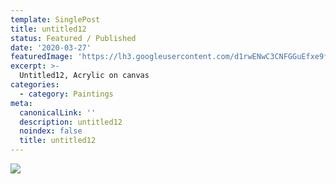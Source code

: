 ```yaml
---
template: SinglePost
title: untitled12
status: Featured / Published
date: '2020-03-27'
featuredImage: 'https://lh3.googleusercontent.com/d1rwENwC3CNFGGuEfxe9fuh9_9-RK0nVRvqZQEMG4qE_7guMU_vzH3tx3goVD9Pq0ArLKu9uIU8lh94JzxrKa35kvuErMTwtoHqUzg=w600'
excerpt: >-
  Untitled12, Acrylic on canvas
categories:
  - category: Paintings
meta:
  canonicalLink: ''
  description: untitled12
  noindex: false
  title: untitled12
---
```

![](https://lh3.googleusercontent.com/d1rwENwC3CNFGGuEfxe9fuh9_9-RK0nVRvqZQEMG4qE_7guMU_vzH3tx3goVD9Pq0ArLKu9uIU8lh94JzxrKa35kvuErMTwtoHqUzg=w600)
